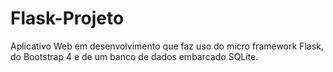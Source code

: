 # Flask-Projeto
Aplicativo Web em desenvolvimento que faz uso do micro framework Flask, do Bootstrap 4 e de um banco de dados embarcado SQLite.